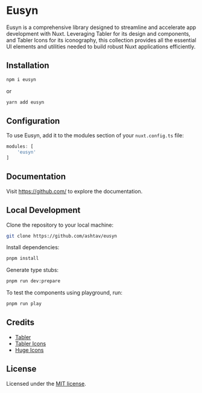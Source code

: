# Eusyn

Eusyn is a comprehensive library designed to streamline and accelerate app development with Nuxt. Leveraging Tabler for its design and components, and Tabler Icons for its iconography, this collection provides all the essential UI elements and utilities needed to build robust Nuxt applications efficiently.

## Installation

```bash
npm i eusyn
```
or
```bash
yarn add eusyn
```
## Configuration
To use Eusyn, add it to the modules section of your `nuxt.config.ts` file:
```typescript
modules: [
    'eusyn'
]
```


## Documentation

Visit https://github.com/ to explore the documentation.

## Local Development

Clone the repository to your local machine:
```bash
git clone https://github.com/ashtav/eusyn
```
Install dependencies:
```bash
pnpm install
```
Generate type stubs:
```bash
pnpm run dev:prepare
```
To test the components using playground, run:
```bash
pnpm run play
```

## Credits

- [Tabler](https://tabler.io/)
- [Tabler Icons](https://tabler.io/icons)
- [Huge Icons](https://hugeicons.com/icon/crop-stroke-rounded)

## License

Licensed under the [MIT license](https://opensource.org/license/mit).